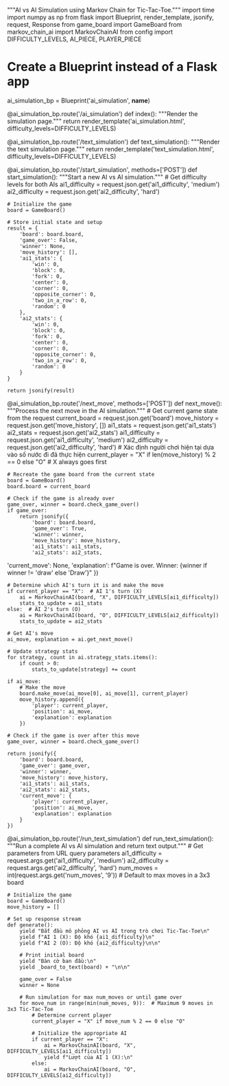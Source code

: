 """AI vs AI Simulation using Markov Chain for Tic-Tac-Toe."""
import time
import numpy as np
from flask import Blueprint, render_template, jsonify, request, Response
from game_board import GameBoard
from markov_chain_ai import MarkovChainAI
from config import DIFFICULTY_LEVELS, AI_PIECE, PLAYER_PIECE

# Create a Blueprint instead of a Flask app
ai_simulation_bp = Blueprint('ai_simulation', __name__)

@ai_simulation_bp.route('/ai_simulation')
def index():
    """Render the simulation page."""
    return render_template('ai_simulation.html', difficulty_levels=DIFFICULTY_LEVELS)
    
@ai_simulation_bp.route('/text_simulation')
def text_simulation():
    """Render the text simulation page."""
    return render_template('text_simulation.html', difficulty_levels=DIFFICULTY_LEVELS)

@ai_simulation_bp.route('/start_simulation', methods=['POST'])
def start_simulation():
    """Start a new AI vs AI simulation."""
    # Get difficulty levels for both AIs
    ai1_difficulty = request.json.get('ai1_difficulty', 'medium')
    ai2_difficulty = request.json.get('ai2_difficulty', 'hard')
    
    # Initialize the game
    board = GameBoard()
    
    # Store initial state and setup
    result = {
        'board': board.board,
        'game_over': False,
        'winner': None,
        'move_history': [],
        'ai1_stats': {
            'win': 0,
            'block': 0,
            'fork': 0,
            'center': 0,
            'corner': 0,
            'opposite_corner': 0,
            'two_in_a_row': 0,
            'random': 0
        },
        'ai2_stats': {
            'win': 0,
            'block': 0,
            'fork': 0,
            'center': 0,
            'corner': 0,
            'opposite_corner': 0,
            'two_in_a_row': 0,
            'random': 0
        }
    }
    
    return jsonify(result)

@ai_simulation_bp.route('/next_move', methods=['POST'])
def next_move():
    """Process the next move in the AI simulation."""
    # Get current game state from the request
    current_board = request.json.get('board')
    move_history = request.json.get('move_history', [])
    ai1_stats = request.json.get('ai1_stats')
    ai2_stats = request.json.get('ai2_stats')
    ai1_difficulty = request.json.get('ai1_difficulty', 'medium')
    ai2_difficulty = request.json.get('ai2_difficulty', 'hard')
    # Xác định người chơi hiện tại dựa vào số nước đi đã thực hiện
    current_player = "X" if len(move_history) % 2 == 0 else "O"  # X always goes first
    
    # Recreate the game board from the current state
    board = GameBoard()
    board.board = current_board
    
    # Check if the game is already over
    game_over, winner = board.check_game_over()
    if game_over:
        return jsonify({
            'board': board.board,
            'game_over': True,
            'winner': winner,
            'move_history': move_history,
            'ai1_stats': ai1_stats,
            'ai2_stats': ai2_stats,
'current_move': None,
            'explanation': f"Game is over. Winner: {winner if winner != 'draw' else 'Draw'}"
        })
    
    # Determine which AI's turn it is and make the move
    if current_player == "X":  # AI 1's turn (X)
        ai = MarkovChainAI(board, "X", DIFFICULTY_LEVELS[ai1_difficulty])
        stats_to_update = ai1_stats
    else:  # AI 2's turn (O)
        ai = MarkovChainAI(board, "O", DIFFICULTY_LEVELS[ai2_difficulty])
        stats_to_update = ai2_stats
    
    # Get AI's move
    ai_move, explanation = ai.get_next_move()
    
    # Update strategy stats
    for strategy, count in ai.strategy_stats.items():
        if count > 0:
            stats_to_update[strategy] += count
    
    if ai_move:
        # Make the move
        board.make_move(ai_move[0], ai_move[1], current_player)
        move_history.append({
            'player': current_player,
            'position': ai_move,
            'explanation': explanation
        })
    
    # Check if the game is over after this move
    game_over, winner = board.check_game_over()
    
    return jsonify({
        'board': board.board,
        'game_over': game_over,
        'winner': winner,
        'move_history': move_history,
        'ai1_stats': ai1_stats,
        'ai2_stats': ai2_stats,
        'current_move': {
            'player': current_player,
            'position': ai_move,
            'explanation': explanation
        }
    })

@ai_simulation_bp.route('/run_text_simulation')
def run_text_simulation():
    """Run a complete AI vs AI simulation and return text output."""
    # Get parameters from URL query parameters
    ai1_difficulty = request.args.get('ai1_difficulty', 'medium')
    ai2_difficulty = request.args.get('ai2_difficulty', 'hard')
    num_moves = int(request.args.get('num_moves', '9'))  # Default to max moves in a 3x3 board
    
    # Initialize the game
    board = GameBoard()
    move_history = []
    
    # Set up response stream
    def generate():
        yield "Bắt đầu mô phỏng AI vs AI trong trò chơi Tic-Tac-Toe\n"
        yield f"AI 1 (X): Độ khó {ai1_difficulty}\n"
        yield f"AI 2 (O): Độ khó {ai2_difficulty}\n\n"
        
        # Print initial board
        yield "Bàn cờ ban đầu:\n"
        yield _board_to_text(board) + "\n\n"
        
        game_over = False
        winner = None
        
        # Run simulation for max num_moves or until game over
        for move_num in range(min(num_moves, 9)):  # Maximum 9 moves in 3x3 Tic-Tac-Toe
            # Determine current player
            current_player = "X" if move_num % 2 == 0 else "O"
            
            # Initialize the appropriate AI
            if current_player == "X":
                ai = MarkovChainAI(board, "X", DIFFICULTY_LEVELS[ai1_difficulty])
                yield f"Lượt của AI 1 (X):\n"
            else:
                ai = MarkovChainAI(board, "O", DIFFICULTY_LEVELS[ai2_difficulty])
